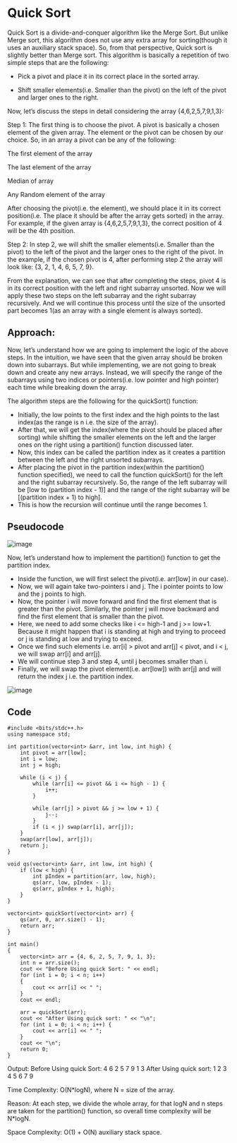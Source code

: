 # Quick Sort
Quick Sort is a divide-and-conquer algorithm like the Merge Sort. But unlike Merge sort, this algorithm does not use any extra array for sorting(though it uses an auxiliary stack space). So, from that perspective, Quick sort is slightly better than Merge sort.
This algorithm is basically a repetition of two simple steps that are the following:

* Pick a pivot and place it in its correct place in the sorted array.

* Shift smaller elements(i.e. Smaller than the pivot) on the left of the pivot and larger ones to the right.

Now, let’s discuss the steps in detail considering the array {4,6,2,5,7,9,1,3}:

Step 1: The first thing is to choose the pivot. A pivot is basically a chosen element of the given array. The element or the pivot can be chosen by our choice. So, in an array a pivot can be any of the following:

The first element of the array

The last element of the array

Median of array

Any Random element of the array

After choosing the pivot(i.e. the element), we should place it in its correct position(i.e. The place it should be after the array gets sorted) in the array. For example, if the given array is {4,6,2,5,7,9,1,3}, the correct position of 4 will be the 4th position.

Step 2: In step 2, we will shift the smaller elements(i.e. Smaller than the pivot) to the left of the pivot and the larger ones to the right of the pivot. In the example, if the chosen pivot is 4, after performing step 2 the array will look like: {3, 2, 1, 4, 6, 5, 7, 9}. 

From the explanation, we can see that after completing the steps, pivot 4 is in its correct position with the left and right subarray unsorted. Now we will apply these two steps on the left subarray and the right subarray recursively. And we will continue this process until the size of the unsorted part becomes 1(as an array with a single element is always sorted).

## Approach:

Now, let’s understand how we are going to implement the logic of the above steps. In the intuition, we have seen that the given array should be broken down into subarrays. But while implementing, we are not going to break down and create any new arrays. Instead, we will specify the range of the subarrays using two indices or pointers(i.e. low pointer and high pointer) each time while breaking down the array.

The algorithm steps are the following for the quickSort() function:

* Initially, the low points to the first index and the high points to the last index(as the range is n i.e. the size of the array). 
* After that, we will get the index(where the pivot should be placed after sorting) while shifting the smaller elements on the left and the larger ones on the right using a partition() function discussed later.
* Now, this index can be called the partition index as it creates a partition between the left and the right unsorted subarrays.
* After placing the pivot in the partition index(within the partition() function specified), we need to call the function quickSort() for the left and the right subarray recursively. So, the range of the left subarray will be [low to (partition index - 1)] and the range of the right subarray will be [(partition index + 1) to high]. 
* This is how the recursion will continue until the range becomes 1.

## Pseudocode

![image](https://github.com/user-attachments/assets/16bca5c7-3c4d-4a85-be43-4a8051777d8c)

Now, let’s understand how to implement the partition() function to get the partition index.

* Inside the function, we will first select the pivot(i.e. arr[low] in our case).
* Now, we will again take two-pointers i and j. The i pointer points to low and the j points to high.
* Now, the pointer i will move forward and find the first element that is greater than the pivot. Similarly, the pointer j will move backward and find the first element that is smaller than the pivot.
* Here, we need to add some checks like i <= high-1 and j >= low+1. Because it might happen that i is standing at high and trying to proceed or j is standing at low and trying to exceed.
* Once we find such elements i.e. arr[i] > pivot and arr[j] < pivot, and i < j, we will swap arr[i] and arr[j].
* We will continue step 3 and step 4, until j becomes smaller than i.
* Finally, we will swap the pivot element(i.e. arr[low]) with arr[j] and will return the index j i.e. the partition index.

![image](https://github.com/user-attachments/assets/bbf8c12a-bf56-45c4-b03c-e7af62f5f1e0)

## Code
```
#include <bits/stdc++.h>
using namespace std;

int partition(vector<int> &arr, int low, int high) {
    int pivot = arr[low];
    int i = low;
    int j = high;

    while (i < j) {
        while (arr[i] <= pivot && i <= high - 1) {
            i++;
        }

        while (arr[j] > pivot && j >= low + 1) {
            j--;
        }
        if (i < j) swap(arr[i], arr[j]);
    }
    swap(arr[low], arr[j]);
    return j;
}

void qs(vector<int> &arr, int low, int high) {
    if (low < high) {
        int pIndex = partition(arr, low, high);
        qs(arr, low, pIndex - 1);
        qs(arr, pIndex + 1, high);
    }
}

vector<int> quickSort(vector<int> arr) {
    qs(arr, 0, arr.size() - 1);
    return arr;
}

int main()
{
    vector<int> arr = {4, 6, 2, 5, 7, 9, 1, 3};
    int n = arr.size();
    cout << "Before Using quick Sort: " << endl;
    for (int i = 0; i < n; i++)
    {
        cout << arr[i] << " ";
    }
    cout << endl;

    arr = quickSort(arr);
    cout << "After Using quick sort: " << "\n";
    for (int i = 0; i < n; i++) {
        cout << arr[i] << " ";
    }
    cout << "\n";
    return 0;
}
```
Output:
Before Using quick Sort:
4 6 2 5 7 9 1 3
After Using quick sort:
1 2 3 4 5 6 7 9 

Time Complexity: O(N*logN), where N = size of the array.

Reason: At each step, we divide the whole array, for that logN and n steps are taken for the partition() function, so overall time complexity will be N*logN.

Space Complexity: O(1) + O(N) auxiliary stack space.



